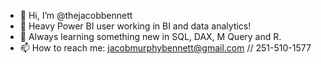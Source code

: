 - 👋 Hi, I’m @thejacobbennett
- 👀 Heavy Power BI user working in BI and data analytics!
- 🌱 Always learning something new in SQL, DAX, M Query and R.
- 📫 How to reach me: jacobmurphybennett@gmail.com // 251-510-1577
